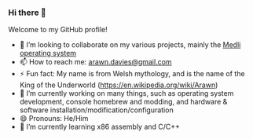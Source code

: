 ### Hi there 👋
Welcome to my GitHub profile!

- 🤝 I’m looking to collaborate on my various projects, mainly the [Medli operating system](https://github.com/Siaranite-Solutions/Medli)
- 📫 How to reach me: arawn.davies@gmail.com
- ⚡ Fun fact: My name is from Welsh mythology, and is the name of the King of the Underworld (https://en.wikipedia.org/wiki/Arawn)
- 🔭 I’m currently working on many things, such as operating system development, console homebrew and modding, and hardware & software installation/modification/configuration
- 😄 Pronouns: He/Him 
- 🌱 I’m currently learning x86 assembly and C/C++
<!--
**Arawn-Davies/Arawn-Davies** is a ✨ _special_ ✨ repository because its `README.md` (this file) appears on your GitHub profile.

Here are some ideas to get you started:


 ...
 ...
- 🤔 I’m looking for help with ...
- 💬 Ask me about ...
- 
...

-->
